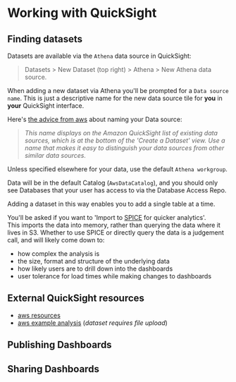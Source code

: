 # Working with QuickSight

## Finding datasets
Datasets are available via the `Athena` data source in QuickSight: 

>Datasets > New Dataset (top right) > Athena > New Athena data source.

When adding a new dataset via Athena you'll be prompted for a `Data source name`. 
This is just a descriptive name for the new data source tile for **you** in **your** QuickSight interface.

Here's [the advice from aws] about naming your Data source:

> _This name displays on the Amazon QuickSight list of existing data sources, which is at the bottom of the 'Create a Dataset' view. 
Use a name that makes it easy to distinguish your data sources from other similar data sources._

Unless specified elsewhere for your data, use the default `Athena workgroup`.

Data will be in the default Catalog (`AwsDataCatalog`), and you should only see Databases that your user has access to via the Database Access Repo.

Adding a dataset in this way enables you to add a single table at a time.

You'll be asked if you want to 'Import to [SPICE] for quicker analytics'.  
This imports the data into memory, rather than querying the data where it lives in S3. Whether to use SPICE or directly query the data is a judgement call, and will likely come down to:

- how complex the analysis is
- the size, format and structure of the underlying data
- how likely users are to drill down into the dashboards
- user tolerance for load times while making changes to dashboards


## External QuickSight resources
- [aws resources]
- [aws example analysis] (_dataset requires file upload_)

## Publishing Dashboards

## Sharing Dashboards

<!-- External links -->

[the advice from aws]: https://docs.aws.amazon.com/quicksight/latest/user/create-a-data-source.html
[SPICE]: https://docs.aws.amazon.com/quicksight/latest/user/managing-spice-capacity.html
[aws resources]: https://aws.amazon.com/quicksight/resources/
[aws example analysis]: https://docs.aws.amazon.com/quicksight/latest/user/example-analysis.html